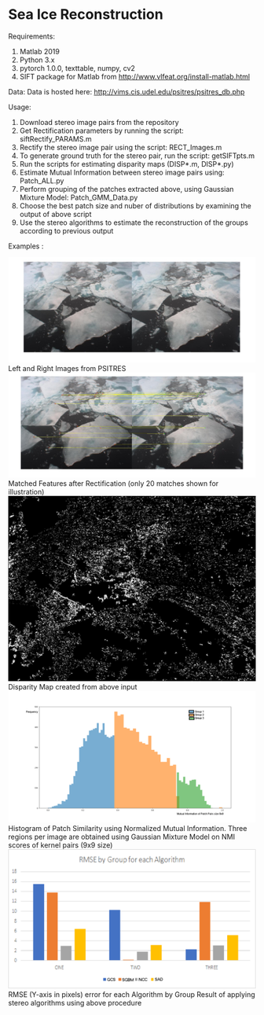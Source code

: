 # Sea Ice Reconstruction
Requirements:
  1. Matlab 2019
  2. Python 3.x
  3. pytorch 1.0.0, texttable, numpy, cv2
  4. SIFT package for Matlab from http://www.vlfeat.org/install-matlab.html
  
  
 Data:
 Data is hosted here: http://vims.cis.udel.edu/psitres/psitres_db.php
 
 Usage:
 1. Download stereo image pairs from the repository 
 2. Get Rectification parameters by running the script: siftRectify_PARAMS.m
 3. Rectify the stereo image pair using the script: RECT_Images.m
 4. To generate ground truth for the stereo pair, run the script: getSIFTpts.m
 5. Run the scripts for estimating disparity maps (DISP*.m, DISP*.py)
 6. Estimate Mutual Information between stereo image pairs using: Patch_ALL.py
 7. Perform grouping of the patches extracted above, using Gaussian Mixture Model: Patch_GMM_Data.py
 8. Choose the best patch size and nuber of distributions by examining the output of above script
 9. Use the stereo algorithms to estimate the reconstruction of the groups according to previous output
 
 
 Examples :

   <img src="Images/OATRC_07_LR_Montage.jpg" alt="LEFT-RIGHT"/>
    Left and Right Images from PSITRES
	 	 
		 
 <img src="Images/OATRC_Matched_Features07siParam.jpg" alt="Matched"/> 
 	Matched Features after Rectification (only 20 matches shown for illustration)
	       
	
  <img src="Images/OATRC07GCS_Disp.jpg" alt="Disparity-GCS"/> 
 	Disparity Map created from above input
	   
	       
  <img src="Images/Patch9_nmi_mod3.png" alt="Patch9_mod3"/> 
  	Histogram of Patch Similarity using Normalized Mutual Information. 
Three regions per image are obtained using Gaussian Mixture Model on NMI scores of kernel pairs (9x9 size)

          
 <img src="Images/RMSE_T.png" alt="RMSE"/>
  	RMSE (Y-axis in pixels) error for each Algorithm by Group
	Result of applying stereo algorithms using above procedure
